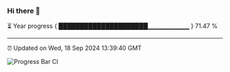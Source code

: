 ### Hi there 👋

⏳ Year progress { █████████████████████▁▁▁▁▁▁▁▁▁ } 71.47 %

---

⏰ Updated on Wed, 18 Sep 2024 13:39:40 GMT

![Progress Bar CI](https://github.com/IshwaranRudhara/GIT-ACTION/workflows/Progress%20Bar%20CI/badge.svg)
